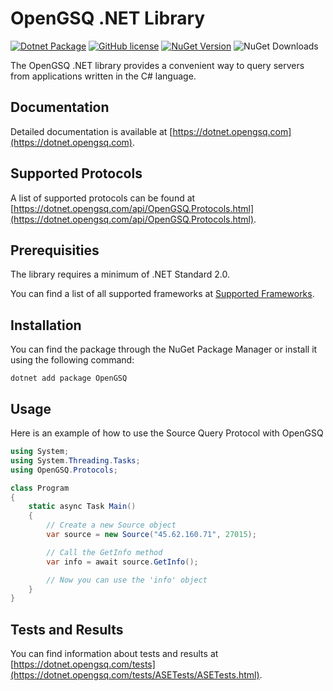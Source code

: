 # OpenGSQ .NET Library
[![Dotnet Package](https://github.com/opengsq/opengsq-dotnet/actions/workflows/dotnet-package.yml/badge.svg)](https://github.com/opengsq/opengsq-dotnet/actions/workflows/dotnet-package.yml)
[![GitHub license](https://img.shields.io/github/license/opengsq/opengsq-dotnet)](https://github.com/opengsq/opengsq-dotnet/blob/main/LICENSE)
[![NuGet Version](http://img.shields.io/nuget/v/OpenGSQ.svg?style=flat)](https://www.nuget.org/packages/OpenGSQ/)
![NuGet Downloads](https://img.shields.io/nuget/dt/OpenGSQ)

The OpenGSQ .NET library provides a convenient way to query servers from applications written in the C# language.

## Documentation

Detailed documentation is available at [https://dotnet.opengsq.com](https://dotnet.opengsq.com).

## Supported Protocols

A list of supported protocols can be found at [https://dotnet.opengsq.com/api/OpenGSQ.Protocols.html](https://dotnet.opengsq.com/api/OpenGSQ.Protocols.html).

## Prerequisities

The library requires a minimum of .NET Standard 2.0.

You can find a list of all supported frameworks at [Supported Frameworks](https://www.nuget.org/packages/OpenGSQ/#supportedframeworks-body-tab).

## Installation

You can find the package through the NuGet Package Manager or install it using the following command:

```
dotnet add package OpenGSQ
```

## Usage

Here is an example of how to use the Source Query Protocol with OpenGSQ

```cs
using System;
using System.Threading.Tasks;
using OpenGSQ.Protocols;

class Program
{
    static async Task Main()
    {
        // Create a new Source object
        var source = new Source("45.62.160.71", 27015);

        // Call the GetInfo method
        var info = await source.GetInfo();

        // Now you can use the 'info' object
    }
}
```

## Tests and Results

You can find information about tests and results at [https://dotnet.opengsq.com/tests](https://dotnet.opengsq.com/tests/ASETests/ASETests.html).
